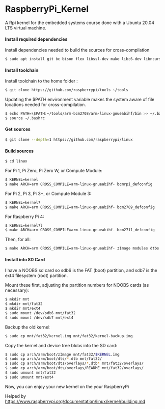 # RaspberryPi_Kernel
A Rpi kernel for the embedded systems course done with a Ubuntu 20.04 LTS virtual machine.

#### Install required dependencies

Install dependencies needed to build the sources for cross-compilation
```sh
$ sudo apt install git bc bison flex libssl-dev make libc6-dev libncurses5-dev
```
#### Install toolchain

Install toolchain to the home folder :
```sh
$ git clone https://github.com/raspberrypi/tools ~/tools
```

Updating the $PATH environment variable makes the system aware of file locations needed for cross-compilation.
```sh
$ echo PATH=\$PATH:~/tools/arm-bcm2708/arm-linux-gnueabihf/bin >> ~/.bashrc
$ source ~/.bashrc
```

#### **Get sources**

```sh
$ git clone --depth=1 https://github.com/raspberrypi/linux
```

#### Build sources

```sh
$ cd linux
```
For Pi 1, Pi Zero, Pi Zero W, or Compute Module:
```sh
$ KERNEL=kernel
$ make ARCH=arm CROSS_COMPILE=arm-linux-gnueabihf- bcmrpi_defconfig
```
For Pi 2, Pi 3, Pi 3+, or Compute Module 3:
```sh
$ KERNEL=kernel7
$ make ARCH=arm CROSS_COMPILE=arm-linux-gnueabihf- bcm2709_defconfig
```
For Raspberry Pi 4:
```sh
$ KERNEL=kernel7l
$ make ARCH=arm CROSS_COMPILE=arm-linux-gnueabihf- bcm2711_defconfig
```
Then, for all:
```sh
$ make ARCH=arm CROSS_COMPILE=arm-linux-gnueabihf- zImage modules dtbs
```

#### Install into SD Card

I have a NOOBS sd card so sdb6 is the FAT (boot) partition, and sdb7 is the ext4 filesystem (root) partition.

Mount these first, adjusting the partition numbers for NOOBS cards (as necessary):
```sh
$ mkdir mnt
$ mkdir mnt/fat32
$ mkdir mnt/ext4
$ sudo mount /dev/sdb6 mnt/fat32
$ sudo mount /dev/sdb7 mnt/ext4
```

Backup the old kernel:
```sh
$ sudo cp mnt/fat32/kernel.img mnt/fat32/kernel-backup.img
```

Copy the kernel and device tree blobs into the SD card:
```sh
$ sudo cp arch/arm/boot/zImage mnt/fat32/$KERNEL.img
$ sudo cp arch/arm/boot/dts/*.dtb mnt/fat32/
$ sudo cp arch/arm/boot/dts/overlays/*.dtb* mnt/fat32/overlays/
$ sudo cp arch/arm/boot/dts/overlays/README mnt/fat32/overlays/
$ sudo umount mnt/fat32
$ sudo umount mnt/ext4
```

Now, you can enjoy your new kernel on the your RaspberryPi

Helped by https://www.raspberrypi.org/documentation/linux/kernel/building.md 
